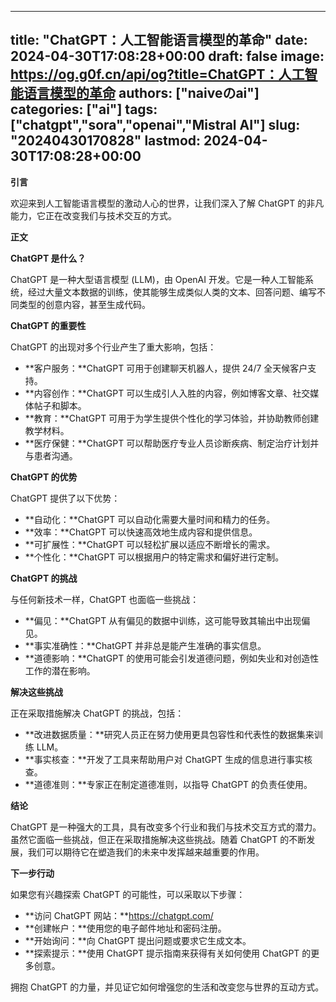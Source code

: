 
---
title: "ChatGPT：人工智能语言模型的革命"
date: 2024-04-30T17:08:28+00:00
draft: false
image: https://og.g0f.cn/api/og?title=ChatGPT：人工智能语言模型的革命
authors: ["naiveのai"]
categories: ["ai"]
tags: ["chatgpt","sora","openai","Mistral AI"]
slug: "20240430170828"
lastmod: 2024-04-30T17:08:28+00:00
---
**引言**

欢迎来到人工智能语言模型的激动人心的世界，让我们深入了解 ChatGPT 的非凡能力，它正在改变我们与技术交互的方式。

**正文**

**ChatGPT 是什么？**

ChatGPT 是一种大型语言模型 (LLM)，由 OpenAI 开发。它是一种人工智能系统，经过大量文本数据的训练，使其能够生成类似人类的文本、回答问题、编写不同类型的创意内容，甚至生成代码。

**ChatGPT 的重要性**

ChatGPT 的出现对多个行业产生了重大影响，包括：

* **客户服务：**ChatGPT 可用于创建聊天机器人，提供 24/7 全天候客户支持。
* **内容创作：**ChatGPT 可以生成引人入胜的内容，例如博客文章、社交媒体帖子和脚本。
* **教育：**ChatGPT 可用于为学生提供个性化的学习体验，并协助教师创建教学材料。
* **医疗保健：**ChatGPT 可以帮助医疗专业人员诊断疾病、制定治疗计划并与患者沟通。

**ChatGPT 的优势**

ChatGPT 提供了以下优势：

* **自动化：**ChatGPT 可以自动化需要大量时间和精力的任务。
* **效率：**ChatGPT 可以快速高效地生成内容和提供信息。
* **可扩展性：**ChatGPT 可以轻松扩展以适应不断增长的需求。
* **个性化：**ChatGPT 可以根据用户的特定需求和偏好进行定制。

**ChatGPT 的挑战**

与任何新技术一样，ChatGPT 也面临一些挑战：

* **偏见：**ChatGPT 从有偏见的数据中训练，这可能导致其输出中出现偏见。
* **事实准确性：**ChatGPT 并非总是能产生准确的事实信息。
* **道德影响：**ChatGPT 的使用可能会引发道德问题，例如失业和对创造性工作的潜在影响。

**解决这些挑战**

正在采取措施解决 ChatGPT 的挑战，包括：

* **改进数据质量：**研究人员正在努力使用更具包容性和代表性的数据集来训练 LLM。
* **事实核查：**开发了工具来帮助用户对 ChatGPT 生成的信息进行事实核查。
* **道德准则：**专家正在制定道德准则，以指导 ChatGPT 的负责任使用。

**结论**

ChatGPT 是一种强大的工具，具有改变多个行业和我们与技术交互方式的潜力。虽然它面临一些挑战，但正在采取措施解决这些挑战。随着 ChatGPT 的不断发展，我们可以期待它在塑造我们的未来中发挥越来越重要的作用。

**下一步行动**

如果您有兴趣探索 ChatGPT 的可能性，可以采取以下步骤：

* **访问 ChatGPT 网站：**https://chatgpt.com/
* **创建帐户：**使用您的电子邮件地址和密码注册。
* **开始询问：**向 ChatGPT 提出问题或要求它生成文本。
* **探索提示：**使用 ChatGPT 提示指南来获得有关如何使用 ChatGPT 的更多创意。

拥抱 ChatGPT 的力量，并见证它如何增强您的生活和改变您与世界的互动方式。